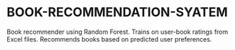 # BOOK-RECOMMENDATION-SYATEM
Book recommender using Random Forest. Trains on user-book ratings from Excel files. Recommends books based on predicted user preferences.
